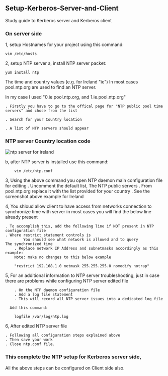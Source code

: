 ## Setup-Kerberos-Server-and-Client
Study guide to Kerberos server and Kerberos client

### On server side
1, setup Hostnames for your project using this command:

    vim /etc/hosts

2, setup NTP server 
  a, install NTP server packet:
  
    yum install ntp
    
  The time and country values (e.g. for Ireland "ie")
  In most cases pool.ntp.org are used to find an NTP server.
  
  In my case I used "0.ie.pool.ntp.org, and 1.ie.pool.ntp.org"
  
    . Firstly you have to go to the offical page for "NTP public pool time servers" and chose from the list
    
    . Search for your Country location
    
    . A list of NTP servers should appear
    
### NTP server Country location code
    
![ntp server for ireland](https://user-images.githubusercontent.com/22172433/46115511-32e4cc80-c1ef-11e8-8c7c-afd4e48d3d1d.PNG)

  b, after NTP server is installed use this command: 
  
        vim /etc/ntp.conf
        
3, Using the above command you open NTP daemon main configuration file for editing 
    . Uncomment the default list,
   The NTP public servers 
    . From pool.ntp.org replace it with the list provided for your country 
    . See the screenshot above example for Ireland
    
4, You shloud allow client to have access from networks connection to synchronize time with server
    in most cases you will find the below line already present
    
    . To accomplish this, add the following line if NOT present in NTP configuration file
    . Where restrict statement controls is
            You should see what network is allowed and to query
    The synchronized time 
        . Replace network IP Address and subnetmasks accordingly as this example: 
        Note: make no changes to this below example 
        
        "restrict 192.168.1.0 netmask 255.255.255.0 nomodify notrap"
        
5, For an additional information to NTP server troubleshooting, just in case there are problems while configuring NTP server edited file

        . On the NTP daemon configuration file
        . Add a log file statement 
        . This will record all NTP server issues into a dedicated log file
        
      Add this command:
      
        logfile /var/log/ntp.log
  
6, After edited NTP server file 

    . Following all configuration steps explained above 
    . Then save your work 
    . Close ntp.conf file. 
### This complete the NTP setup for Kerberos server side, 
All the above steps can be configured on Client side also.

